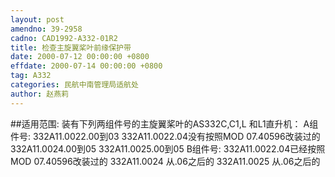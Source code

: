 ```yaml
---
layout: post
amendno: 39-2958
cadno: CAD1992-A332-01R2
title: 检查主旋翼桨叶前缘保护带
date: 2000-07-12 00:00:00 +0800
effdate: 2000-07-14 00:00:00 +0800
tag: A332
categories: 民航中南管理局适航处
author: 赵燕莉
---
```


##适用范围:
装有下列两组件号的主旋翼桨叶的AS332C,C1,L 和L1直升机： A组件号: 332A11.0022.00到03
332A11.0022.04没有按照MOD 07.40596改装过的 332A11.0024.00到05 332A11.0025.00到05
B组件号: 332A11.0022.04已经按照MOD 07.40596改装过的 332A11.0024 从.06之后的 332A11.0025 从.06之后的

